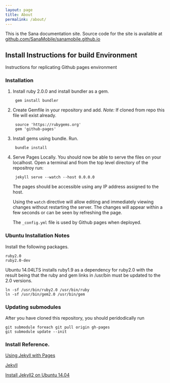 ```yaml
---
layout: page
title: About
permalink: /about/
---
```


This is the Sana documentation site. Source code for the site is available at
[github.com/SanaMobile/sanamobile.github.io](https://github.com/SanaMobile/sanamobile.github.io)

## Install Instructions for build Environment

Instructions for replicating Github pages environment

### Installation

1. Install ruby 2.0.0 and install bundler as a gem.

        gem install bundler

2. Create Gemfile in your repository and add. *Note:* If cloned from 
repo this file will exist already.
        
        source 'https://rubygems.org'
        gem 'github-pages'

3. Install gems using bundle. Run. 

        bundle install

4. Serve Pages Locally. You should now be able to serve the files on 
your localhost. Open a terminal and from the top level directory of the 
repositroy run:

        jekyll serve --watch --host 0.0.0.0

    The pages should be accessible using any IP address assigned to the
    host.
    
    Using the ```watch``` directive will allow editing and immediately 
    viewing changes without restarting the server. The changes will 
    appear within a few seconds or can be seen by refreshing the page.

    The ```_config.yml``` file is used by Github pages when deployed.

### Ubuntu Installation Notes
Install the following packages.
    
    ruby2.0
    ruby2.0-dev
    
Ubuntu 14.04LTS installs ruby1.9 as a dependency for ruby2.0 with the 
result being that the ruby and gem links in /usr/bin must be updated to
the 2.0 versions.

    ln -sf /usr/bin/ruby2.0 /usr/bin/ruby
    ln -sf /usr/bin/gem2.0 /usr/bin/gem

### Updating submodules
After you have cloned this repository, you should peridodically run

    git submodule foreach git pull origin gh-pages
    git submodule update --init

### Install Reference.
[Using Jekyll with Pages](https://help.github.com/articles/using-jekyll-with-pages/)

[Jekyll](http://jekyllrb.com/)

[Install Jekyll2 on Ubuntu 14.04](http://michaelchelen.net/81fa/install-jekyll-2-ubuntu-14-04/)
